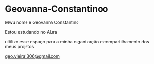 # Geovanna-Constantinoo

Mwu nome é Geovanna Constantino

Estou estudando no Alura

ultilizo esse espaço para a minha organização e compartilhamento  dos meus projetos 

geo.vieira1306@gmail.com
